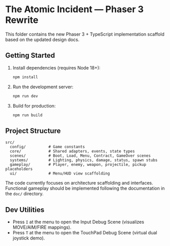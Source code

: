 # The Atomic Incident — Phaser 3 Rewrite

This folder contains the new Phaser 3 + TypeScript implementation scaffold based on the updated design docs.

## Getting Started
1. Install dependencies (requires Node 18+):
   ```bash
   npm install
   ```
2. Run the development server:
   ```bash
   npm run dev
   ```
3. Build for production:
   ```bash
   npm run build
   ```

## Project Structure
```
src/
  config/          # Game constants
  core/            # Shared adapters, events, state types
  scenes/          # Boot, Load, Menu, Contract, GameOver scenes
  systems/         # Lighting, physics, damage, status, spawn stubs
  gameplay/        # Player, enemy, weapon, projectile, pickup placeholders
  ui/              # Menu/HUD view scaffolding
```

The code currently focuses on architecture scaffolding and interfaces. Functional gameplay should be implemented following the documentation in the `doc/` directory.

## Dev Utilities
- Press `I` at the menu to open the Input Debug Scene (visualizes MOVE/AIM/FIRE mappings).
- Press `T` at the menu to open the TouchPad Debug Scene (virtual dual joystick demo).
